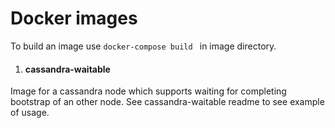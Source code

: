 # Docker images

To build an image use ```docker-compose build ```  in image directory.
	 
1. #### cassandra-waitable 
Image for a cassandra node which supports waiting for completing bootstrap of an other node. See cassandra-waitable readme to see example of usage.

